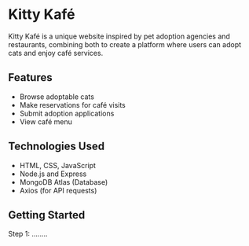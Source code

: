 # Kitty Kafé

Kitty Kafé is a unique website inspired by pet adoption agencies and restaurants, combining both to create a platform where users can adopt cats and enjoy café services.

## Features
- Browse adoptable cats
- Make reservations for café visits
- Submit adoption applications
- View café menu

## Technologies Used
- HTML, CSS, JavaScript
- Node.js and Express
- MongoDB Atlas (Database)
- Axios (for API requests)

## Getting Started
Step 1: ........